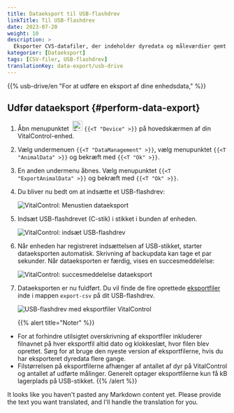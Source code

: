 ```yaml
---
title: Dataeksport til USB-flashdrev
linkTitle: Til USB-flashdrev
date: 2023-07-20
weight: 10
description: >
  Eksporter CVS-datafiler, der indeholder dyredata og måleværdier gemt på VitalControl-enheden, til et USB-flashdrev.
kategorier: [Dataeksport]
tags: [CSV-filer, USB-flashdrev]
translationKey: data-export/usb-drive
---
```

{{% usb-drive/en "For at udføre en eksport af dine enhedsdata," %}}

## Udfør dataeksport {#perform-data-export}

1. Åbn menupunktet &nbsp;<img src="/icons/device.svg" width="23" align="bottom" alt="Enhed" /> `{{<T "Device" >}}` på hovedskærmen af din VitalControl-enhed.

2. Vælg undermenuen `{{<T "DataManagement" >}}`, vælg menupunktet `{{<T "AnimalData" >}}` og bekræft med `{{<T "Ok" >}}`.

3. En anden undermenu åbnes. Vælg menupunktet `{{<T "ExportAnimalData" >}}` og bekræft med `{{<T "Ok" >}}`.

4. Du bliver nu bedt om at indsætte et USB-flashdrev:

   ![VitalControl: Menustien dataeksport](../images/data-export.png "Udfør dataeksport")

5. Indsæt USB-flashdrevet (C-stik) i stikket i bunden af enheden.

   ![VitalControl: indsæt USB-flashdrev](/images/firmware/update/plug-in-dual-usb-stick.svg "Indsæt USB-flashdrev")

6. Når enheden har registreret indsættelsen af USB-stikket, starter dataeksporten automatisk. Skrivning af backupdata kan tage et par sekunder. Når dataeksporten er færdig, vises en succesmeddelelse:

   ![VitalControl: succesmeddelelse dataeksport](../images/success-data-export.png "Succes dataeksport")

7. Dataeksporten er nu fuldført. Du vil finde de fire oprettede [eksportfiler](../export-files/) inde i mappen `export-csv` på dit USB-flashdrev.

   ![USB-flashdrev med eksportfiler VitalControl](../images/export-files.png "Eksportfiler på USB-flashdrev")

   {{% alert title="Noter" %}}
  - For at forhindre utilsigtet overskrivning af eksportfiler inkluderer filnavnet på hver eksportfil altid dato og klokkeslæt, hvor filen blev oprettet. Sørg for at bruge den nyeste version af eksportfilerne, hvis du har eksporteret dyredata flere gange.
  - Filstørrelsen på eksportfilerne afhænger af antallet af dyr på VitalControl og antallet af udførte målinger. Generelt optager eksportfilerne kun få kB lagerplads på USB-stikket.
   {{% /alert %}}

It looks like you haven't pasted any Markdown content yet. Please provide the text you want translated, and I'll handle the translation for you.
